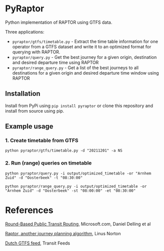 # PyRaptor

Python implementation of RAPTOR using GTFS data.

Three applications:

- `pyraptor/gtfs/timetable.py` - Extract the time table information for one operator from a GTFS dataset and write it to an optimized format for querying with RAPTOR.
- `pyraptor/query.py` - Get the best journey for a given origin, destination and desired departure time using RAPTOR
- `pyraptor/range_query.py` - Get a list of the best journeys to all destinations for a given origin and desired departure time window using RAPTOR

## Installation

Install from PyPi using `pip install pyraptor` or clone this repository and install from source using pip.

## Example usage

### 1. Create timetable from GTFS

`python pyraptor/gtfs/timetable.py -d "20211201" -a NS`

### 2. Run (range) queries on timetable

`python pyraptor/query.py -i output/optimized_timetable -or "Arnhem Zuid" -d "Oosterbeek" -t "08:30:00"`

`python pyraptor/range_query.py -i output/optimized_timetable -or "Arnhem Zuid" -d "Oosterbeek" -st "08:00:00" -et "08:30:00"`

# References

[Round-Based Public Transit Routing](https://www.microsoft.com/en-us/research/wp-content/uploads/2012/01/raptor_alenex.pdf), Microsoft.com, Daniel Delling et al

[Raptor, another journey planning algorithm](https://ljn.io/posts/raptor-journey-planning-algorithm), Linus Norton

[Dutch GTFS feed](http://transitfeeds.com/p/ov/814), Transit Feeds
